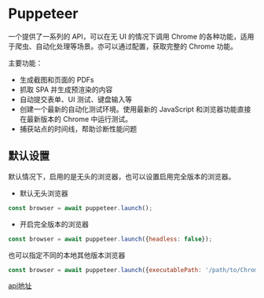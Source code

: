 # Puppeteer

一个提供了一系列的 API，可以在无 UI 的情况下调用 Chrome 的各种功能，适用于爬虫、自动化处理等场景。亦可以通过配置，获取完整的 Chrome 功能。

主要功能：

- 生成截图和页面的 PDFs
- 抓取 SPA 并生成预渲染的内容
- 自动提交表单、UI 测试、键盘输入等
- 创建一个最新的自动化测试环境。使用最新的 JavaScript 和浏览器功能直接在最新版本的 Chrome 中运行测试。
- 捕获站点的时间线，帮助诊断性能问题

## 默认设置

默认情况下，启用的是无头的浏览器，也可以设置启用完全版本的浏览器。

- 默认无头浏览器

```javascript
const browser = await puppeteer.launch();
```

- 开启完全版本的浏览器

```javascript
const browser = await puppeteer.launch({headless: false});
```

也可以指定不同的本地其他版本浏览器

```javascript
const browser = await puppeteer.launch({executablePath: '/path/to/Chrome'});
```

[api地址](https://github.com/GoogleChrome/puppeteer/blob/v1.5.0/docs/api.md)